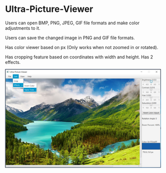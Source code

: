# Ultra-Picture-Viewer

Users can open BMP, PNG, JPEG, GIF file formats and make color adjustments to it.

Users can save the changed image in PNG and GIF file formats.

Has color viewer based on px (Only works when not zoomed in or rotated). 

Has cropping feature based on coordinates with width and height. Has 2 effects. 

<img src="https://github.com/Vision-Paudel/Ultra-Picture-Viewer/blob/main/Ultra%20Picture-Viewer%20ver.1.90.png" alt="Image could not be displayed">
